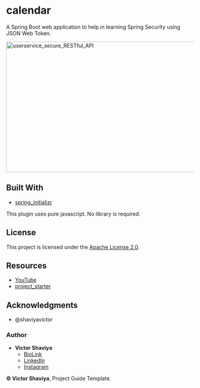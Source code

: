 # calendar
A Spring Boot web application to help in learning Spring Security using JSON Web Token. 

<img src="#" width="700" height="350" alt="userservice_secure_RESTful_API">             

## Built With

* [spring_initializr](https://start.spring.io/)

This plugin uses pure javascript. No library is required.

## License

This project is licensed under the [Apache License 2.0](#).

## Resources
- [YouTube](https://www.youtube.com/watch?v=hdnt-jdDlao)
- [project_starter](https://start.spring.io/#!type=maven-project&language=java&platformVersion=2.7.1&packaging=jar&jvmVersion=1.8&groupId=io.getarrays&artifactId=userservice&name=userservice&description=SecurityService%20Demo%20project%20for%20Spring%20Boot&packageName=io.getarrays.userservice&dependencies=data-jpa,postgresql,web,security,devtools,lombok)

## Acknowledgments

* @shaviyavictor

### Author

* **Victor Shaviya**
    - [BioLink](https://bio.link/shaviya)
    - [LinkedIn](https://www.linkedin.com/in/ShaviyaVictor/)
    - [Instagram](https://www.instagram.com/shaviyavictor/)


**© Victor Shaviya**, Project Guide Template.